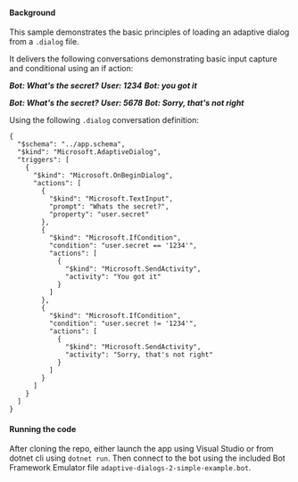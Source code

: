 #### Background

This sample demonstrates the basic principles of loading an adaptive dialog from a `.dialog` file.

It delivers the following conversations demonstrating basic input capture and conditional using an if action:

***Bot: What's the secret?***
***User: 1234***
***Bot: you got it***

***Bot: What's the secret?***
***User: 5678***
***Bot: Sorry, that's not right***

Using the following `.dialog` conversation definition:

```
{
  "$schema": "../app.schema",
  "$kind": "Microsoft.AdaptiveDialog",
  "triggers": [
    {
      "$kind": "Microsoft.OnBeginDialog",
      "actions": [
        {
          "$kind": "Microsoft.TextInput",
          "prompt": "Whats the secret?",
          "property": "user.secret"
        },
        {
          "$kind": "Microsoft.IfCondition",
          "condition": "user.secret == '1234'",
          "actions": [
            {
              "$kind": "Microsoft.SendActivity",
              "activity": "You got it"
            }
          ]
        },
        {
          "$kind": "Microsoft.IfCondition",
          "condition": "user.secret != '1234'",
          "actions": [
            {
              "$kind": "Microsoft.SendActivity",
              "activity": "Sorry, that's not right"
            }
          ]
        }
      ]
    }
  ]
}
```

#### Running the code

After cloning the repo, either launch the app using Visual Studio or from dotnet cli using `dotnet run`.  Then connect to the bot using the included Bot Framework Emulator file `adaptive-dialogs-2-simple-example.bot`.

